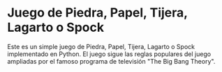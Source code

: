 # Juego de Piedra, Papel, Tijera, Lagarto o Spock

Este es un simple juego de Piedra, Papel, Tijera,
Lagarto o Spock implementado en Python. El juego sigue las reglas populares del juego ampliadas por el famoso programa de televisión "The Big Bang Theory".
